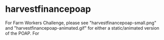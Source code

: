 # harvestfinancepoap
For Farm Workers Challenge, please see "harvestfinancepoap-small.png" and "harvestfinancepoap-animated.gif" for either a static/animated version of the POAP.
For 
